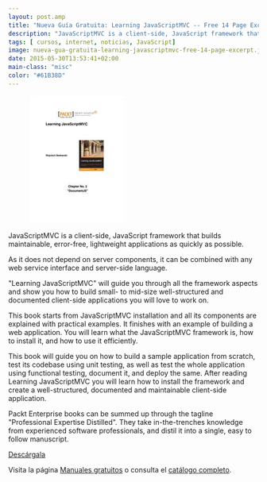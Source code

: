 ```yaml
---
layout: post.amp
title: "Nueva Guía Gratuita: Learning JavaScriptMVC -- Free 14 Page Excerpt"
description: "JavaScriptMVC is a client-side, JavaScript framework that builds maintainable, error-free, lightweight applications as quickly as possible."
tags: [ cursos, internet, noticias, JavaScript]
image: nueva-gua-gratuita-learning-javascriptmvc-free-14-page-excerpt.jpg
date: 2015-05-30T13:53:41+02:00
main-class: "misc"
color: "#61B38D"
---
```


<figure>
  <img src="/assets/img/nueva-gua-gratuita-learning-javascriptmvc-free-14-page-excerpt.jpg" title="{{ page.title }}" alt="{{ page.title }}" />
</figure>

JavaScriptMVC is a client-side, JavaScript framework that builds maintainable, error-free, lightweight applications as quickly as possible.

As it does not depend on server components, it can be combined with any web service interface and server-side language.

"Learning JavaScriptMVC" will guide you through all the framework aspects and show you how to build small- to mid-size well-structured and documented client-side applications you will love to work on.

This book starts from JavaScriptMVC installation and all its components are explained with practical examples. It finishes with an example of building a web application. You will learn what the JavaScriptMVC framework is, how to install it, and how to use it efficiently.

This book will guide you on how to build a sample application from scratch, test its codebase using unit testing, as well as test the whole application using functional testing, document it, and deploy the same. After reading Learning JavaScriptMVC you will learn how to install the framework and create a well-structured, documented and maintainable client-side application.

Packt Enterprise books can be summed up through the tagline "Professional Expertise Distilled". They take in-the-trenches knowledge from experienced software professionals, and distil it into a single, easy to follow manuscript.

<div class="button-post">
  <a href="http://bashyc-blogspot.tradepub.com/c/pubRD.mpl?sr=oc&_t=oc:&qf=w_pack39" target="_blank">Descárgala</a>
</div>

Visita la página [Manuales gratuitos][2] o consulta el [catálogo completo][3].

[2]: /manuales-gratuitos/
[3]: http://elbauldelprogramador.tradepub.com/category/information-technology/1207/ "Catálogo completo de Guías gratuítas "
